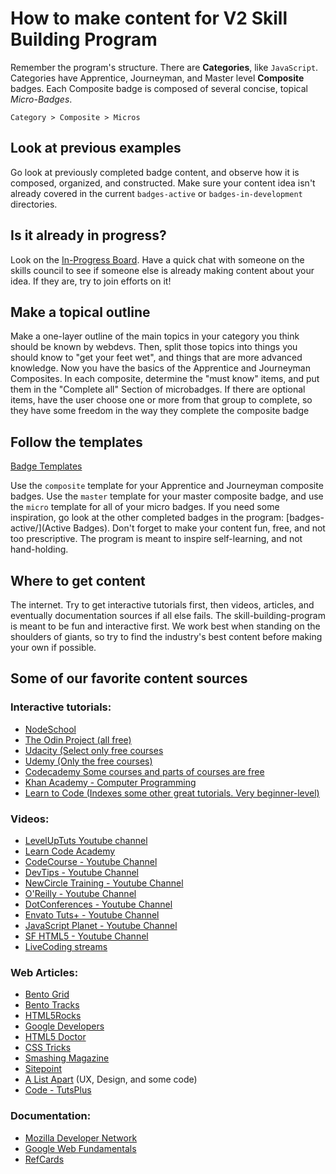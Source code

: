# How to make content for V2 Skill Building Program

Remember the program's structure.
There are **Categories**, like `JavaScript`.
Categories have Apprentice, Journeyman, and Master level **Composite** badges.
Each Composite badge is composed of several concise, topical *Micro-Badges*.

`Category > Composite > Micros`


## Look at previous examples

Go look at previously completed badge content, and observe how it is composed,
organized, and constructed. Make sure your content idea isn't already covered in
the current `badges-active` or `badges-in-development` directories.


## Is it already in progress?

Look on the [In-Progress Board](./in-progress-board.md). Have a quick chat with
someone on the skills council to see if someone else is already making content
about your idea. If they are, try to join efforts on it!


## Make a topical outline

Make a one-layer outline of the main topics in your category you think should be
known by webdevs. Then, split those topics into things you should know to "get
your feet wet", and things that are more advanced knowledge. Now you have the
basics of the Apprentice and Journeyman Composites. In each composite, determine
the "must know" items, and put them in the "Complete all" Section of
microbadges. If there are optional items, have the user choose one or more from
that group to complete, so they have some freedom in the way they complete the
composite badge


## Follow the templates

[Badge Templates](badge-templates/)

Use the `composite` template for your Apprentice and Journeyman composite
badges. Use the `master` template for your master composite badge, and use the
`micro` template for all of your micro badges. If you need some inspiration, go
look at the other completed badges in the program:
[badges-active/](Active Badges). Don't forget to make your content fun, free,
and not too prescriptive. The program is meant to inspire self-learning, and not
 hand-holding.


## Where to get content

The internet. Try to get interactive tutorials first, then videos, articles,
and eventually documentation sources if all else fails. The
skill-building-program is meant to be fun and interactive first. We work best
when standing on the shoulders of giants, so try to find the industry's best
content before making your own if possible.


## Some of our favorite content sources

### Interactive tutorials:

- [NodeSchool](http://nodeschool.io/)
- [The Odin Project (all free)](http://www.theodinproject.com/courses)
- [Udacity (Select only free courses](https://www.udacity.com/courses/all)
- [Udemy (Only the free courses)](https://www.udemy.com/courses/)
- [Codecademy Some courses and parts of courses are free](https://www.codecademy.com/learn)
- [Khan Academy - Computer Programming](https://www.khanacademy.org/computing/computer-programming)
- [Learn to Code (Indexes some other great tutorials. Very beginner-level)](http://www.webdesigndegreecenter.org/learn-to-code/)

### Videos:

- [LevelUpTuts Youtube channel](https://www.youtube.com/user/LevelUpTuts)
- [Learn Code Academy](https://www.youtube.com/user/learncodeacademy)
- [CodeCourse - Youtube Channel](https://www.youtube.com/user/phpacademy)
- [DevTips - Youtube Channel](https://www.youtube.com/user/DevTipsForDesigners)
- [NewCircle Training - Youtube Channel](https://www.youtube.com/channel/UCkQX1tChV7Z7l1LFF4L9j_g)
- [O'Reilly - Youtube Channel](https://www.youtube.com/channel/UC3BGlwmI-Vk6PWyMt15dKGw)
- [DotConferences - Youtube Channel](https://www.youtube.com/channel/UCSRhwaM00ay0fasnsw6EXKA)
- [Envato Tuts+ - Youtube Channel](https://www.youtube.com/channel/UC8lxnUR_CzruT2KA6cb7p0Q)
- [JavaScript Planet - Youtube Channel](https://www.youtube.com/channel/UCzVnCG4ItKitN1SCBM7-AbA/videos)
- [SF HTML5 - Youtube Channel](https://www.youtube.com/channel/UCyupHmJVuUGpCMzemHYnUqQ)
- [LiveCoding streams](https://www.livecoding.tv/livestreams/)

### Web Articles:

- [Bento Grid](https://www.bento.io/grid)
- [Bento Tracks](https://www.bento.io/tracks)
- [HTML5Rocks](http://www.html5rocks.com/)
- [Google Developers](https://developers.google.com/web/updates/2015/12/security-panel)
- [HTML5 Doctor](http://html5doctor.com/)
- [CSS Tricks](https://css-tricks.com/)
- [Smashing Magazine](https://www.smashingmagazine.com/)
- [Sitepoint](http://www.sitepoint.com/)
- [A List Apart](http://alistapart.com/) (UX, Design, and some code)
- [Code - TutsPlus](http://code.tutsplus.com/)

### Documentation:

- [Mozilla Developer Network](https://developer.mozilla.org/)
- [Google Web Fundamentals](https://developers.google.com/web/fundamentals/)
- [RefCards](https://dzone.com/refcardz)
